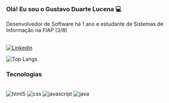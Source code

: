 ### Olá! Eu sou o Gustavo Duarte Lucena 💻

Desenvolvedor de Software há 1 ano e estudante de Sistemas de Informação na FIAP (3/8)<br/><br/>







[![Linkedin](https://img.shields.io/badge/LinkedIn-0077B5?style=for-the-badge&logo=linkedin&logoColor=white)](https://www.linkedin.com/in/gustavo-duarte-lucena-2341b2186/)

![Top Langs](https://github-readme-stats.vercel.app/api/top-langs/?username=gustavolucenadev&layout=compact)

### Tecnologias

<div style="display: inline-block"><br/>
<img align="center" alt="html5" src="https://img.shields.io/badge/HTML5-E34F26?style=for-the-badge&logo=html5&logoColor=white" />
<img align="center" alt="css" src="https://img.shields.io/badge/CSS3-1572B6?style=for-the-badge&logo=css3&logoColor=white" />
<img align="center" alt="javascript" src="https://img.shields.io/badge/JavaScript-F7DF1E?style=for-the-badge&logo=javascript&logoColor=black" />
<img align="center" alt="java" src="https://img.shields.io/badge/Java-ED8B00?style=for-the-badge&logo=openjdk&logoColor=white" />

</div>
